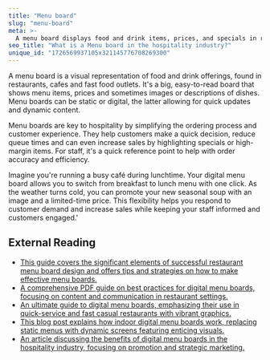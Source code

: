 ```yaml
---
title: "Menu board"
slug: "menu-board"
meta: >-
  A menu board displays food and drink items, prices, and specials in restaurants, cafes, and bars. It helps customers make choices quickly and easily.
seo_title: "What is a Menu board in the hospitality industry?"
unique_id: "1726569937105x321145776708269300"
---
```


A menu board is a visual representation of food and drink offerings, found in restaurants, cafes and fast food outlets. It's a big, easy-to-read board that shows menu items, prices and sometimes images or descriptions of dishes. Menu boards can be static or digital, the latter allowing for quick updates and dynamic content.

Menu boards are key to hospitality by simplifying the ordering process and customer experience. They help customers make a quick decision, reduce queue times and can even increase sales by highlighting specials or high-margin items. For staff, it's a quick reference point to help with order accuracy and efficiency.

Imagine you're running a busy café during lunchtime. Your digital menu board allows you to switch from breakfast to lunch menu with one click. As the weather turns cold, you can promote your new seasonal soup with an image and a limited-time price. This flexibility helps you respond to customer demand and increase sales while keeping your staff informed and customers engaged.'

## External Reading

- [This guide covers the significant elements of successful restaurant menu board design and offers tips and strategies on how to make effective menu boards.](https://nento.com/the-ultimate-guide-to-restaurant-menu-board-design/)
- [A comprehensive PDF guide on best practices for digital menu boards, focusing on content and communication in restaurant settings.](https://delphidisplay.com/wp-content/uploads/2022/07/Delphi-Best-Practices-Digital-Menu-Boards-2021.pdf)
- [An ultimate guide to digital menu boards, emphasizing their use in quick-service and fast casual restaurants with vibrant graphics.](https://www.kuusoft.com/nexsigns/wp-content/uploads/sites/11/2020/05/DMBUltimateGuide-ver3-Mockup-V02.pdf)
- [This blog post explains how indoor digital menu boards work, replacing static menus with dynamic screens featuring enticing visuals.](https://navori.com/blog/indoor-digital-menu-boards-how-it-works/)
- [An article discussing the benefits of digital menu boards in the hospitality industry, focusing on promotion and strategic marketing.](https://www.ledcraftinc.com/benefits-of-digital-menu-boards-in-the-hospitality-industry/)